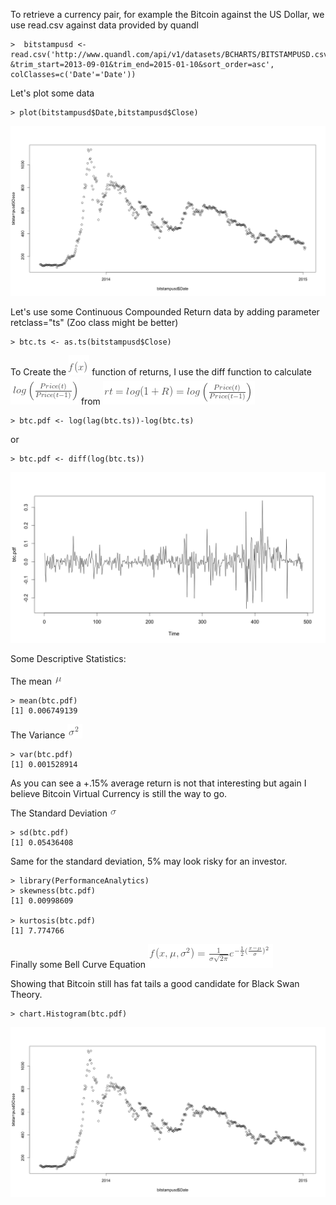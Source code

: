 To retrieve a currency pair, for example the Bitcoin against the US Dollar, we use read.csv against data provided by quandl

```
>  bitstampusd <- read.csv('http://www.quandl.com/api/v1/datasets/BCHARTS/BITSTAMPUSD.csv?&trim_start=2013-09-01&trim_end=2015-01-10&sort_order=asc', colClasses=c('Date'='Date'))
```

Let's plot some data

```
> plot(bitstampusd$Date,bitstampusd$Close)
```

![alt tag](https://github.com/CollegeBoreal/INF1069-17H/blob/master/Z.BITSTAMP/rplot.png)

Let's use some Continuous Compounded Return data by adding parameter retclass="ts" (Zoo class might be better)

```
> btc.ts <- as.ts(bitstampusd$Close)
```

To Create the ![alt tag](https://github.com/CollegeBoreal/INF1069-17H/blob/master/Z.BITSTAMP/fx.png) function of returns, I use the diff function to calculate ![alt tag](https://github.com/CollegeBoreal/INF1069-17H/blob/master/Z.BITSTAMP/lg.png) from ![alt tag](https://github.com/CollegeBoreal/INF1069-17H/blob/master/Z.BITSTAMP/r.png)

```
> btc.pdf <- log(lag(btc.ts))-log(btc.ts)
```

or 

```
> btc.pdf <- diff(log(btc.ts))
```

![alt tag](https://github.com/CollegeBoreal/INF1069-17H/blob/master/Z.BITSTAMP/rplot01.png)

Some Descriptive Statistics:

The mean ![alt tag](https://github.com/CollegeBoreal/INF1069-17H/blob/master/Z.BITSTAMP/m.png)

```
> mean(btc.pdf)
[1] 0.006749139
```

The Variance ![alt tag](https://github.com/CollegeBoreal/INF1069-17H/blob/master/Z.BITSTAMP/s_2.png)

```
> var(btc.pdf)
[1] 0.001528914
```

As you can see a +.15% average return is not that interesting but again I believe Bitcoin Virtual Currency is still the way to go.

The Standard Deviation ![alt tag](https://github.com/CollegeBoreal/INF1069-17H/blob/master/Z.BITSTAMP/s.png)

```
> sd(btc.pdf)
[1] 0.05436408
```

Same for the standard deviation, 5% may look risky for an investor.

```
> library(PerformanceAnalytics)
> skewness(btc.pdf)
[1] 0.00998609

> kurtosis(btc.pdf)
[1] 7.774766
```

Finally some Bell Curve Equation ![alt tag](https://github.com/CollegeBoreal/INF1069-17H/blob/master/Z.BITSTAMP/bc.png)

Showing that Bitcoin still has fat tails a good candidate for Black Swan Theory.

```
> chart.Histogram(btc.pdf)
```

![alt tag](https://github.com/CollegeBoreal/INF1069-17H/blob/master/Z.BITSTAMP/rplot.png)

